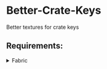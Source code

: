 # Better-Crate-Keys
Better textures for crate keys

## Requirements:
<details><summary>Fabric</summary>
  
  * [CIT Resewn](https://modrinth.com/mod/cit-resewn/versions?c=release)
  * [Fabric API](https://modrinth.com/mod/fabric-api/versions)
</details>
